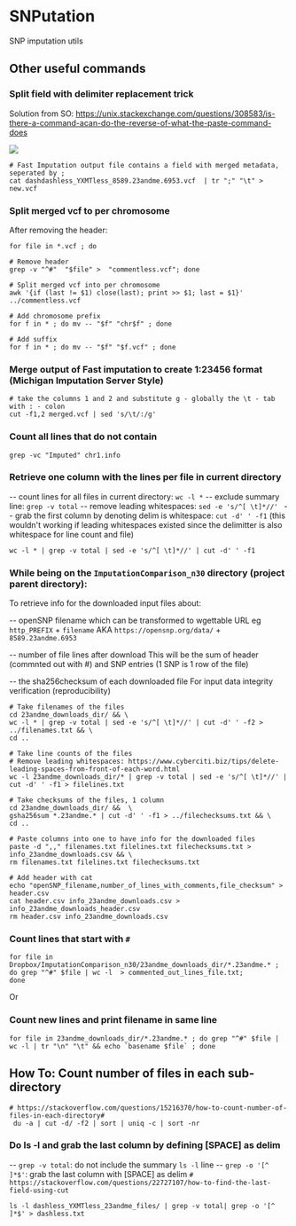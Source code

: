 # SNPutation
SNP imputation utils


## Other useful commands

### Split field with delimiter replacement trick
Solution from SO: https://unix.stackexchange.com/questions/308583/is-there-a-command-acan-do-the-reverse-of-what-the-paste-command-does

![](https://i.imgur.com/9xJgjMo.png)

```
# Fast Imputation output file contains a field with merged metadata, seperated by ;
cat dashdashless_YXMTless_8589.23andme.6953.vcf  | tr ";" "\t" > new.vcf
```


### Split merged vcf to per chromosome
After removing the header:

```
for file in *.vcf ; do

# Remove header
grep -v "^#"  "$file" >  "commentless.vcf"; done
```


```
# Split merged vcf into per chromosome
awk '{if (last != $1) close(last); print >> $1; last = $1}' ../commentless.vcf

# Add chromosome prefix
for f in * ; do mv -- "$f" "chr$f" ; done

# Add suffix
for f in * ; do mv -- "$f" "$f.vcf" ; done
```



### Merge output of Fast imputation to create 1:23456 format (Michigan Imputation Server Style)

```
# take the columns 1 and 2 and substitute g - globally the \t - tab with : - colon
cut -f1,2 merged.vcf | sed 's/\t/:/g'
```

### Count all lines that do not contain

```
grep -vc "Imputed" chr1.info
```
### Retrieve one column with the lines per file in current directory 

-- count lines for all files in current directory: `wc -l *`
-- exclude summary line: `grep -v total`
-- remove leading whitespaces: `sed -e 's/^[ \t]*//' `
-- grab the first column by denoting delim is whitespace: `cut -d' ' -f1`
 (this wouldn't working if leading whitespaces existed since the delimitter is also whitespace for line count and file)

```
wc -l * | grep -v total | sed -e 's/^[ \t]*//' | cut -d' ' -f1
```


### While being on the `ImputationComparison_n30` directory (project parent directory):

To retrieve info for the downloaded input files about:

-- openSNP filename which can be transformed to wgettable URL
eg  `http_PREFIX` + `filename` AKA `https://opensnp.org/data/` + `8589.23andme.6953`

-- number of file lines after download
This will be the sum of header (commnted out with #) and SNP entries (1 SNP is 1 row of the file)

-- the sha256checksum of each downloaded file
For input data integrity verification (reproducibility)

```
# Take filenames of the files
cd 23andme_downloads_dir/ && \
wc -l * | grep -v total | sed -e 's/^[ \t]*//' | cut -d' ' -f2 > ../filenames.txt && \
cd ..

# Take line counts of the files
# Remove leading whitespaces: https://www.cyberciti.biz/tips/delete-leading-spaces-from-front-of-each-word.html
wc -l 23andme_downloads_dir/* | grep -v total | sed -e 's/^[ \t]*//' | cut -d' ' -f1 > filelines.txt

# Take checksums of the files, 1 column
cd 23andme_downloads_dir/ &&  \
gsha256sum *.23andme.* | cut -d' ' -f1 > ../filechecksums.txt && \
cd ..

# Paste columns into one to have info for the downloaded files
paste -d ",," filenames.txt filelines.txt filechecksums.txt > info_23andme_downloads.csv && \
rm filenames.txt filelines.txt filechecksums.txt

# Add header with cat
echo "openSNP_filename,number_of_lines_with_comments,file_checksum" > header.csv
cat header.csv info_23andme_downloads.csv > info_23andme_downloads_header.csv
rm header.csv info_23andme_downloads.csv
```

### Count lines that start with `#` 
 
```
for file in Dropbox/ImputationComparison_n30/23andme_downloads_dir/*.23andme.* ; 
do grep "^#" $file | wc -l  > commented_out_lines_file.txt; 
done
```
  
Or 


### Count new lines and print filename in same line

```
for file in 23andme_downloads_dir/*.23andme.* ; do grep "^#" $file | wc -l | tr "\n" "\t" && echo `basename $file` ; done

```
 
 ## How To: Count number of files in each sub-directory
 
```
# https://stackoverflow.com/questions/15216370/how-to-count-number-of-files-in-each-directory#
 du -a | cut -d/ -f2 | sort | uniq -c | sort -nr
```

### Do ls -l and grab the last column by defining [SPACE] as delim
-- `grep -v total`: do not include the summary `ls -l` line 
-- `grep -o '[^ ]*$'`: grab the last column with [SPACE] as delim
`# https://stackoverflow.com/questions/22727107/how-to-find-the-last-field-using-cut`

```
ls -l dashless_YXMTless_23andme_files/ | grep -v total| grep -o '[^ ]*$' > dashless.txt
```
